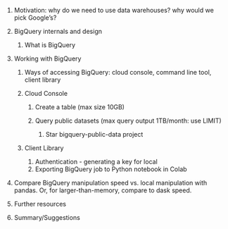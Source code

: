 
1. Motivation: why do we need to use data warehouses? why would we pick Google’s?
2. BigQuery internals and design

   
   1. What is BigQuery
3. Working with BigQuery

   
   1. Ways of accessing BigQuery: cloud console, command line tool, client library
   2. Cloud Console

      
      1. Create a table (max size 10GB)
      2. Query public datasets (max query output 1TB/month: use LIMIT)

         
         1. Star bigquery-public-data project
   3. Client Library

      
      1. Authentication - generating a key for local
      2. Exporting BigQuery job to Python notebook in Colab
4. Compare BigQuery manipulation speed vs. local manipulation with pandas. Or, for larger-than-memory, compare to dask speed.
5. Further resources
6. Summary/Suggestions


